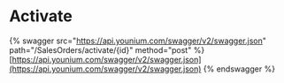 # Activate

{% swagger src="https://api.younium.com/swagger/v2/swagger.json" path="/SalesOrders/activate/{id}" method="post" %}
[https://api.younium.com/swagger/v2/swagger.json](https://api.younium.com/swagger/v2/swagger.json)
{% endswagger %}
